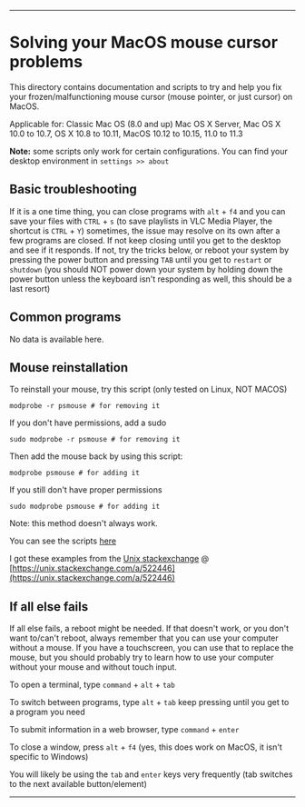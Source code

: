 
***

# Solving your MacOS mouse cursor problems

This directory contains documentation and scripts to try and help you fix your frozen/malfunctioning mouse cursor (mouse pointer, or just cursor) on MacOS.

Applicable for: Classic Mac OS (8.0 and up) Mac OS X Server, Mac OS X 10.0 to 10.7, OS X 10.8 to 10.11, MacOS 10.12 to 10.15, 11.0 to 11.3

**Note:** some scripts only work for certain configurations. You can find your desktop environment in `settings >> about`

## Basic troubleshooting

If it is a one time thing, you can close programs with `alt` + `f4` and you can save your files with `CTRL` + `s` (to save playlists in VLC Media Player, the shortcut is `CTRL` + `Y`) sometimes, the issue may resolve on its own after a few programs are closed. If not keep closing until you get to the desktop and see if it responds. If not, try the tricks below, or reboot your system by pressing the power button and pressing `TAB` until you get to `restart` or `shutdown` (you should NOT power down your system by holding down the power button unless the keyboard isn't responding as well, this should be a last resort)

## Common programs

No data is available here.

## Mouse reinstallation

To reinstall your mouse, try this script (only tested on Linux, NOT MACOS)

```shell
modprobe -r psmouse # for removing it
```

If you don't have permissions, add a sudo

```shell
sudo modprobe -r psmouse # for removing it
```

Then add the mouse back by using this script:

```shell
modprobe psmouse # for adding it
```

If you still don't have proper permissions

```shell
sudo modprobe psmouse # for adding it
```

Note: this method doesn't always work.

You can see the scripts [here](/MacOS/Shell/)

I got these examples from the [Unix stackexchange](https://unix.stackexchange.com/questions/199631/cursor-freezes-keystrokes-to-release) @ [https://unix.stackexchange.com/a/522446](https://unix.stackexchange.com/a/522446)

## If all else fails

If all else fails, a reboot might be needed. If that doesn't work, or you don't want to/can't reboot, always remember that you can use your computer without a mouse. If you have a touchscreen, you can use that to replace the mouse, but you should probably try to learn how to use your computer without your mouse and without touch input.

To open a terminal, type `command` + `alt` + `tab`

To switch between programs, type `alt` + `tab` keep pressing until you get to a program you need

To submit information in a web browser, type `command` + `enter`

To close a window, press `alt` + `f4` (yes, this does work on MacOS, it isn't specific to Windows)

You will likely be using the `tab` and `enter` keys very frequently (tab switches to the next available button/element)

***

<!-- File info

File version: `1 (Sunday, April 25th 2021 at 6:04 pm)`

File type: `Markdown document (*.md)`

Line count (including blank lines and compiler line): `77`

!-->

